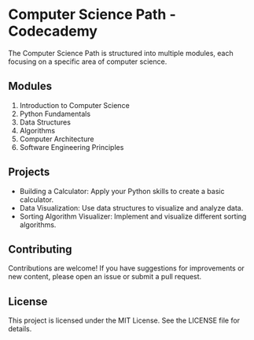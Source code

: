 # Computer Science Path - Codecademy
The Computer Science Path is structured into multiple modules, each focusing on a specific area of computer science.

## Modules
1. Introduction to Computer Science
2. Python Fundamentals
3. Data Structures
4. Algorithms
5. Computer Architecture
6. Software Engineering Principles

## Projects
- Building a Calculator: Apply your Python skills to create a basic calculator.
- Data Visualization: Use data structures to visualize and analyze data.
- Sorting Algorithm Visualizer: Implement and visualize different sorting algorithms.

## Contributing
Contributions are welcome! If you have suggestions for improvements or new content, please open an issue or submit a pull request.

## License
This project is licensed under the MIT License. See the LICENSE file for details.
